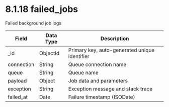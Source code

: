 # 8.1.18 failed_jobs

Failed background job logs

| Field | Data Type | Description |
|-------|-----------|-------------|
| _id | ObjectId | Primary key, auto-generated unique identifier |
| connection | String | Queue connection name |
| queue | String | Queue name |
| payload | Object | Job data and parameters |
| exception | String | Exception message and stack trace |
| failed_at | Date | Failure timestamp (ISODate) |

